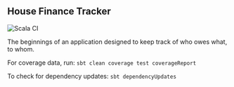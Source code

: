 ## House Finance Tracker

![Scala CI](https://github.com/NovemberTang/house-finances-tracker/workflows/Scala%20CI/badge.svg)

The beginnings of an application designed to keep track of who owes what, to whom.

For coverage data, run: `sbt clean coverage test coverageReport`

To check for dependency updates: `sbt dependencyUpdates`